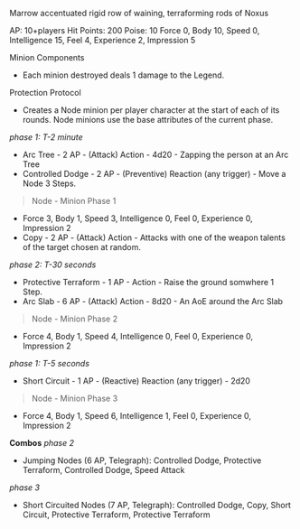 Marrow accentuated rigid row of waining, terraforming rods of Noxus

AP: 10+players
Hit Points: 200
Poise: 10
Force 0, Body 10, Speed 0, Intelligence 15, Feel 4, Experience 2, Impression 5

Minion Components
- Each minion destroyed deals 1 damage to the Legend.

Protection Protocol
- Creates a Node minion per player character at the start of each of its rounds. Node minions use the base attributes of the current phase.

*phase 1: T-2 minute*
- Arc Tree - 2 AP - (Attack) Action - 4d20 - Zapping the person at an Arc Tree
- Controlled Dodge - 2 AP - (Preventive) Reaction (any trigger) - Move a Node 3 Steps.

> Node - Minion Phase 1
- Force 3, Body 1, Speed 3, Intelligence 0, Feel 0, Experience 0, Impression 2
- Copy - 2 AP - (Attack) Action - Attacks with one of the weapon talents of the target chosen at random.

*phase 2: T-30 seconds*
- Protective Terraform - 1 AP - Action - Raise the ground somwhere 1 Step.
- Arc Slab - 6 AP - (Attack) Action - 8d20 - An AoE around the Arc Slab

> Node - Minion Phase 2
- Force 4, Body 1, Speed 4, Intelligence 0, Feel 0, Experience 0, Impression 2

*phase 1: T-5 seconds*
- Short Circuit - 1 AP - (Reactive) Reaction (any trigger) - 2d20

> Node - Minion Phase 3
- Force 4, Body 1, Speed 6, Intelligence 1, Feel 0, Experience 0, Impression 2

**Combos**
*phase 2*
- Jumping Nodes (6 AP, Telegraph): Controlled Dodge, Protective Terraform, Controlled Dodge, Speed Attack

*phase 3*
- Short Circuited Nodes (7 AP, Telegraph): Controlled Dodge, Copy, Short Circuit, Protective Terraform, Protective Terraform